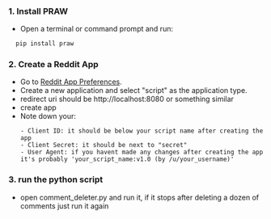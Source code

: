 ### 1. Install PRAW

- Open a terminal or command prompt and run:
```ruby
  pip install praw
```

### 2. Create a Reddit App

- Go to [Reddit App Preferences](https://www.reddit.com/prefs/apps).
- Create a new application and select "script" as the application type.
- redirect uri should be http://localhost:8080 or something similar
- create app
- Note down your:
   ```
  - Client ID: it should be below your script name after creating the app
  - Client Secret: it should be next to "secret"
  - User Agent: if you havent made any changes after creating the app it's probably 'your_script_name:v1.0 (by /u/your_username)'

### 3. run the python script
- open comment_deleter.py and run it, if it stops after deleting a dozen of comments just run it again
